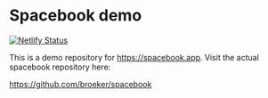 # Spacebook demo

[![Netlify Status](https://api.netlify.com/api/v1/badges/68791233-b2d6-4a86-8c42-e654e112a157/deploy-status)](https://app.netlify.com/sites/spacebook-app/deploys)

This is a demo repository for https://spacebook.app. Visit the actual spacebook repository here:

https://github.com/broeker/spacebook
